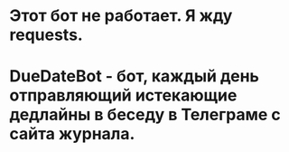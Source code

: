 Этот бот не работает. Я жду requests.
============================================

DueDateBot - бот, каждый день отправляющий истекающие дедлайны в беседу в Телеграме с сайта журнала.
=====================================================================================================

